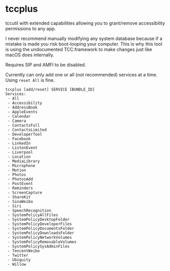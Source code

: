 # tccplus
tccutil with extended capabilities allowing you to grant/remove accessibility permissions to any app.

I never recommend manually modifying any system database because if a mistake is made you risk boot-looping your computer. This is why this tool is using the undocumented TCC.framework to make changes just like macOS does internally. 

Requires SIP and AMFI to be disabled.

Currently can only add one or all (not recommended) services at a time. Using `reset All` is fine.

```
tccplus [add/reset] SERVICE [BUNDLE_ID]
Services: 
 - All 
 - Accessibility 
 - AddressBook 
 - AppleEvents 
 - Calendar 
 - Camera 
 - ContactsFull 
 - ContactsLimited 
 - DeveloperTool 
 - Facebook 
 - LinkedIn 
 - ListenEvent 
 - Liverpool 
 - Location 
 - MediaLibrary 
 - Microphone 
 - Motion 
 - Photos 
 - PhotosAdd 
 - PostEvent 
 - Reminders 
 - ScreenCapture 
 - ShareKit 
 - SinaWeibo 
 - Siri 
 - SpeechRecognition 
 - SystemPolicyAllFiles 
 - SystemPolicyDesktopFolder 
 - SystemPolicyDeveloperFiles 
 - SystemPolicyDocumentsFolder 
 - SystemPolicyDownloadsFolder 
 - SystemPolicyNetworkVolumes 
 - SystemPolicyRemovableVolumes 
 - SystemPolicySysAdminFiles 
 - TencentWeibo 
 - Twitter 
 - Ubiquity 
 - Willow
 ```
